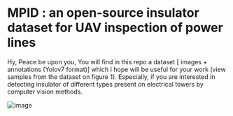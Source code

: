 # MPID : an open-source insulator dataset for UAV inspection of power lines

Hy, Peace be upon you,
You will find in this repo a dataset [ images + annotations (Yolov7 format)] which I hope will be useful for your work (view samples from the dataset on figure 1). Especially, if you are interested in detecting insulator of different types present on electrical towers by computer vision methods.

![image](https://user-images.githubusercontent.com/82882383/208923489-c0c7f318-b47d-4d29-88af-5be973ba83ca.png)
